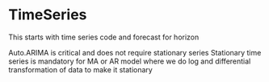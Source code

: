 # TimeSeries

This starts with time series code and forecast for horizon

Auto.ARIMA is critical and does not require stationary series 
Stationary time series is mandatory for MA or AR model where we do log and differential transformation of data to make it stationary
